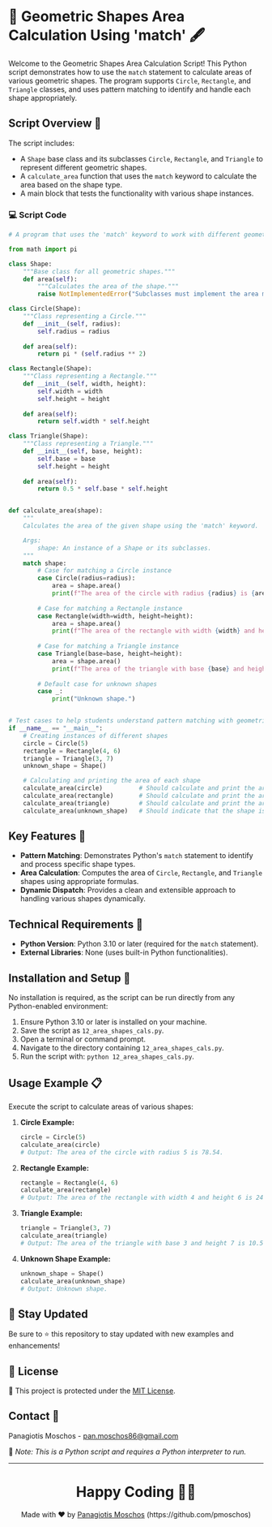 # 📐 Geometric Shapes Area Calculation Using 'match' 🖋️

Welcome to the Geometric Shapes Area Calculation Script! This Python script demonstrates how to use the `match` statement to calculate areas of various geometric shapes. The program supports `Circle`, `Rectangle`, and `Triangle` classes, and uses pattern matching to identify and handle each shape appropriately.

## Script Overview 📘

The script includes:
- A `Shape` base class and its subclasses `Circle`, `Rectangle`, and `Triangle` to represent different geometric shapes.
- A `calculate_area` function that uses the `match` keyword to calculate the area based on the shape type.
- A main block that tests the functionality with various shape instances.

### :computer: Script Code

```python
# A program that uses the 'match' keyword to work with different geometric shapes.

from math import pi

class Shape:
    """Base class for all geometric shapes."""
    def area(self):
        """Calculates the area of the shape."""
        raise NotImplementedError("Subclasses must implement the area method.")

class Circle(Shape):
    """Class representing a Circle."""
    def __init__(self, radius):
        self.radius = radius
    
    def area(self):
        return pi * (self.radius ** 2)

class Rectangle(Shape):
    """Class representing a Rectangle."""
    def __init__(self, width, height):
        self.width = width
        self.height = height
    
    def area(self):
        return self.width * self.height

class Triangle(Shape):
    """Class representing a Triangle."""
    def __init__(self, base, height):
        self.base = base
        self.height = height
    
    def area(self):
        return 0.5 * self.base * self.height


def calculate_area(shape):
    """
    Calculates the area of the given shape using the 'match' keyword.

    Args:
        shape: An instance of a Shape or its subclasses.
    """
    match shape:
        # Case for matching a Circle instance
        case Circle(radius=radius):
            area = shape.area()
            print(f"The area of the circle with radius {radius} is {area:.2f}.")
        
        # Case for matching a Rectangle instance
        case Rectangle(width=width, height=height):
            area = shape.area()
            print(f"The area of the rectangle with width {width} and height {height} is {area}.")
        
        # Case for matching a Triangle instance
        case Triangle(base=base, height=height):
            area = shape.area()
            print(f"The area of the triangle with base {base} and height {height} is {area}.")
        
        # Default case for unknown shapes
        case _:
            print("Unknown shape.")


# Test cases to help students understand pattern matching with geometric shapes
if __name__ == "__main__":
    # Creating instances of different shapes
    circle = Circle(5)
    rectangle = Rectangle(4, 6)
    triangle = Triangle(3, 7)
    unknown_shape = Shape()

    # Calculating and printing the area of each shape
    calculate_area(circle)          # Should calculate and print the area of the circle
    calculate_area(rectangle)       # Should calculate and print the area of the rectangle
    calculate_area(triangle)        # Should calculate and print the area of the triangle
    calculate_area(unknown_shape)   # Should indicate that the shape is unknown

```

## Key Features 🌟

- **Pattern Matching**: Demonstrates Python's `match` statement to identify and process specific shape types.
- **Area Calculation**: Computes the area of `Circle`, `Rectangle`, and `Triangle` shapes using appropriate formulas.
- **Dynamic Dispatch**: Provides a clean and extensible approach to handling various shapes dynamically.

## Technical Requirements 🔧

- **Python Version**: Python 3.10 or later (required for the `match` statement).
- **External Libraries**: None (uses built-in Python functionalities).

## Installation and Setup 🚀

No installation is required, as the script can be run directly from any Python-enabled environment:

1. Ensure Python 3.10 or later is installed on your machine.
2. Save the script as `12_area_shapes_cals.py`.
3. Open a terminal or command prompt.
4. Navigate to the directory containing `12_area_shapes_cals.py`.
5. Run the script with: `python 12_area_shapes_cals.py`.

## Usage Example 📋

Execute the script to calculate areas of various shapes:

1. **Circle Example:**
    ```python
    circle = Circle(5)
    calculate_area(circle)
    # Output: The area of the circle with radius 5 is 78.54.
    ```

2. **Rectangle Example:**
    ```python
    rectangle = Rectangle(4, 6)
    calculate_area(rectangle)
    # Output: The area of the rectangle with width 4 and height 6 is 24.
    ```

3. **Triangle Example:**
    ```python
    triangle = Triangle(3, 7)
    calculate_area(triangle)
    # Output: The area of the triangle with base 3 and height 7 is 10.5.
    ```

4. **Unknown Shape Example:**
    ```python
    unknown_shape = Shape()
    calculate_area(unknown_shape)
    # Output: Unknown shape.
    ```

## 📢 Stay Updated

Be sure to ⭐ this repository to stay updated with new examples and enhancements!

## 📄 License

🔐 This project is protected under the [MIT License](https://mit-license.org/).

## Contact 📧

Panagiotis Moschos - pan.moschos86@gmail.com

🔗 *Note: This is a Python script and requires a Python interpreter to run.*

---

<h1 align=center>Happy Coding 👨‍💻 </h1>

<p align="center">
  Made with ❤️ by
  <a href="https://www.linkedin.com/in/panagiotis-moschos" target="_blank">
  Panagiotis Moschos</a> (https://github.com/pmoschos)
</p>

